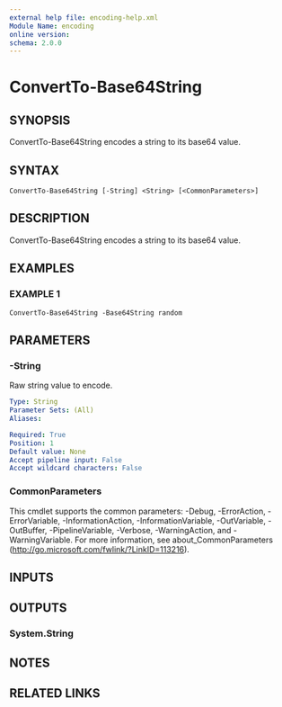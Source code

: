 ```yaml
---
external help file: encoding-help.xml
Module Name: encoding
online version:
schema: 2.0.0
---
```


# ConvertTo-Base64String

## SYNOPSIS
ConvertTo-Base64String encodes a string to its base64 value.

## SYNTAX

```
ConvertTo-Base64String [-String] <String> [<CommonParameters>]
```

## DESCRIPTION
ConvertTo-Base64String encodes a string to its base64 value.

## EXAMPLES

### EXAMPLE 1
```
ConvertTo-Base64String -Base64String random
```

## PARAMETERS

### -String
Raw string value to encode.

```yaml
Type: String
Parameter Sets: (All)
Aliases:

Required: True
Position: 1
Default value: None
Accept pipeline input: False
Accept wildcard characters: False
```

### CommonParameters
This cmdlet supports the common parameters: -Debug, -ErrorAction, -ErrorVariable, -InformationAction, -InformationVariable, -OutVariable, -OutBuffer, -PipelineVariable, -Verbose, -WarningAction, and -WarningVariable.
For more information, see about_CommonParameters (http://go.microsoft.com/fwlink/?LinkID=113216).

## INPUTS

## OUTPUTS

### System.String
## NOTES

## RELATED LINKS

